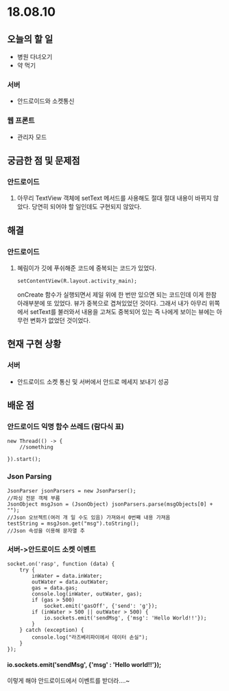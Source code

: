 # 18.08.10

## 오늘의 할 일

* 병원 다녀오기 
* 약 먹기

### 서버

* 안드로이드와 소켓통신

### 웹 프론트

* 관리자 모드

## 궁금한 점 및 문제점 

### 안드로이드 

1. 아무리 TextView 객체에 setText 메서드를 사용해도 절대 절대 내용이 바뀌지 않았다. 당연히 되어야 할 일인데도 구현되지 않았다.

## 해결

### 안드로이드 

1. 혜림이가 깃에 푸쉬해준 코드에 중복되는 코드가 있었다.

   ```text
   setContentView(R.layout.activity_main);
   ```

   onCreate 함수가 실행되면서 제일 위에 한 번만 있으면 되는 코드인데 이게 한참 아래부분에 또 있었다. 뷰가 중복으로 겹쳐있었던 것이다. 그래서 내가 아무리 위쪽에서 setText를 불러와서 내용을 고쳐도 중복되어 있는 즉 나에게 보이는 뷰에는 아무런 변화가 없었던 것이었다.  

## 현재 구현 상황 

### 서버

* 안드로이드 소켓 통신 및 서버에서 안드로 메세지 보내기 성공 

## 배운 점

### 안드로이드 익명 함수 쓰레드 \(람다식 표\)

```text
new Thread(() -> {
    //something
    
}).start();
```

### Json Parsing

```text
JsonParser jsonParsers = new JsonParser();
//파싱 전문 객체 부름 
JsonObject msgJson = (JsonObject) jsonParsers.parse(msgObjects[0] + "");
//Json 오브젝트(여러 개 일 수도 있음) 가져와서 0번째 내용 가져옴
testString = msgJson.get("msg").toString();
//Json 속성을 이용해 문자열 추
```

### 서버-&gt;안드로이드 소켓 이벤트

```text
socket.on('rasp', function (data) {
    try {
        inWater = data.inWater;
        outWater = data.outWater;
        gas = data.gas;
        console.log(inWater, outWater, gas);
        if (gas > 500)
            socket.emit('gasOff', {'send': 'g'});
        if (inWater > 500 || outWater > 500) {
            io.sockets.emit('sendMsg', {'msg': 'Hello World!!'});
        }
    } catch (exception) {
        console.log("라즈베리파이에서 데이터 손실");
    }
});
```

####  io.sockets.emit\('sendMsg', {'msg' : 'Hello world!!'}\);

이렇게 해야 안드로이드에서 이벤트를 받더라....~



